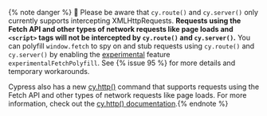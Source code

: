 {% note danger %}
🚨 Please be aware that `cy.route()` and `cy.server()` only currently supports intercepting XMLHttpRequests. **Requests using the Fetch API and other types of network requests like page loads and `<script>` tags will not be intercepted by `cy.route()` and `cy.server()`.** You can polyfill `window.fetch` to spy on and stub requests using `cy.route()` and `cy.server()` by enabling the [experimental](https://on.cypress.io/experimental) feature `experimentalFetchPolyfill`. See {% issue 95 %} for more details and temporary workarounds.

Cypress also has a new [cy.http()](/api/commands/http.html) command that supports requests using the Fetch API and other types of network requests like page loads. For more information, check out the [cy.http() documentation](/api/commands/http.html).{% endnote %}
